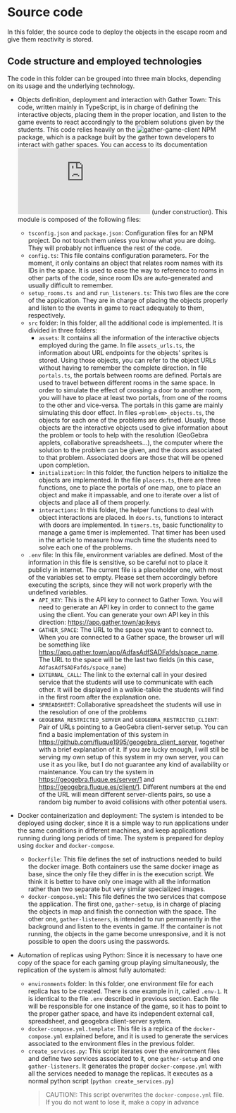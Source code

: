 # Source code

In this folder, the source code to deploy the objects in the escape room and
give them reactivity is stored.

## Code structure and employed technologies

The code in this folder can be grouped into three main blocks, depending on its
usage and the underlying technology.

- Objects definition, deployment and interaction with Gather Town: This code,
  written mainly in TypeScript, is in charge of defining the interactive
  objects, placing them in the proper location, and listen to the game events to
  react accordingly to the problem solutions given by the students. This code
  relies heavily on the
  ![gather-game-client](https://www.npmjs.com/package/@gathertown/gather-game-client)
  NPM package, which is a package built by the gather town developers to
  interact with gather spaces. You can access to its documentation
  ![here](http://gather-game-client-docs.s3-website-us-west-2.amazonaws.com/modules.html)
  (under construction). This module is composed of the following files:

  - `tsconfig.json` and `package.json`: Configuration files for an NPM project. Do
    not touch them unless you know what you are doing. They will probably not
    influence the rest of the code.
  - `config.ts`: This file contains configuration parameters. For the moment, it
    only contains an object that relates room names with its IDs in the
    space. It is used to ease the way to reference to rooms in other parts of
    the code, since room IDs are auto-generated and usually difficult to
    remember.
  - `setup_rooms.ts and` and `run_listeners.ts`: This two files are the core of the
    application. They are in charge of placing the objects properly and listen
    to the events in game to react adequately to them, respectively.
  - `src` folder: In this folder, all the additional code is implemented. It is
    divided in three folders:
	- `assets`: It contains all the information of the interactive objects
      employed during the game. In file `assets_urls.ts`, the information about
      URL endpoints for the objects' sprites is stored. Using those objects, you
      can refer to the object URLs without having to remember the complete
      direction. In file `portals.ts`, the portals between rooms are
      defined. Portals are used to travel between different rooms in the same
      space. In order to simulate the effect of crossing a door to another room,
      you will have to place at least two portals, from one of the rooms to the
      other and vice-versa. The portals in this game are mainly simulating this
      door effect. In files `<problem>_objects.ts`, the objects for each one of
      the problems are defined. Usually, those objects are the interactive
      objects used to give information about the problem or tools to help with
      the resolution (GeoGebra applets, collaborative spreadsheets...), the
      computer where the solution to the problem can be given, and the doors
      associated to that problem. Associated doors are those that will be opened
      upon completion.
    - `initialization`: In this folder, the function helpers to initialize the
      objects are implemented. In the file `placers.ts`, there are three
      functions, one to place the portals of one map, one to place an object and
      make it impassable, and one to iterate over a list of objects and place
      all of them properly.
    - `interactions`: In this folder, the helper functions to deal with object
      interactions are placed. In `doors.ts`, functions to interact with doors
      are implemented. In `timers.ts`, basic functionality to manage a game
      timer is implemented. That timer has been used in the article to measure
	  how much time the students need to solve each one of the problems.
  - `.env` file: In this file, environment variables are defined. Most of the
	information in this file is sensitive, so be careful not to place it
	publicly in internet. The current file is a placeholder one, with most of
	the variables set to empty. Please set them accordingly before executing the
	scripts, since they will not work properly with the undefined variables.
	- `API_KEY`: This is the API key to connect to Gather Town. You will need to
      generate an API key in order to connect to the game using the client. You
      can generate your own API key in this direction: https://app.gather.town/apikeys
	- `GATHER_SPACE`: The URL to the space you want to connect to. When you are
      connected to a Gather space, the browser url will be something like
      https://app.gather.town/app/AdfasAdfSADFafds/space_name. The URL to the
      space will be the last two fields (in this case,
      `AdfasAdfSADFafds/space_name`)
    - `EXTERNAL_CALL`: The link to the external call in your desired service
      that the students will use to communicate with each other. It will be
      displayed in a walkie-talkie the students will find in the first room
      after the explanation one.
    - `SPREADSHEET`: Collaborative spreadsheet the students will use in the
      resolution of one of the problems
    - `GEOGEBRA_RESTRICTED_SERVER` and `GEOGEBRA_RESTRICTED_CLIENT`: Pair of
	  URLs pointing to a GeoGebra client-server setup. You can find a basic
	  implementation of this system in
	  https://github.com/fluque1995/geogebra_client_server, together with a
	  brief explanation of it. If you are lucky enough, I will still be serving
	  my own setup of this system in my own server, you can use it as you like,
	  but I do not guarantee any kind of availability or maintenance. You can
	  try the system in https://geogebra.fluque.es/server/1 and
	  https://geogebra.fluque.es/client/1. Different numbers at the end of the
	  URL will mean different server-clients pairs, so use a random big number
	  to avoid collisions with other potential users.
- Docker containerization and deployment: The system is intended to be deployed
  using docker, since it is a simple way to run applications under the same
  conditions in different machines, and keep applications running during long
  periods of time. The system is prepared for deploy using `docker` and
  `docker-compose`.
  - `Dockerfile`: This file defines the set of instructions needed to build the
    docker image. Both containers use the same docker image as base, since the
	only file they differ in is the execution script. We think it is better to
	have only one image with all the information rather than two separate but
	very similar specialized images.
  - `docker-compose.yml`: This file defines the two services that compose the
    application. The first one, `gather-setup`, is in charge of placing the
    objects in map and finish the connection with the space. The other one,
    `gather-listeners`, is intended to run permanently in the background and
    listen to the events in game. If the container is not running, the objects
	in the game become unresponsive, and it is not possible to open the doors
	using the passwords.
- Automation of replicas using Python: Since it is necessary to have one copy of
  the space for each gaming group playing simultaneously, the replication of the
  system is almost fully automated:
  - `environments` folder: In this folder, one environment file for each replica
	has to be created. There is one example in it, called `.env-1`. It is
	identical to the file `.env` described in previous section. Each file will
	be responsible for one instance of the game, so it has to point to the
	proper gather space, and have its independent external call, spreadsheet,
	and geogebra client-server system.
  - `docker-compose.yml.template`: This file is a replica of the
	`docker-compose.yml` explained before, and it is used to generate the
	services associated to the environment files in the previous folder.
  - `create_services.py`: This script iterates over the environment files and
	define two services associated to it, one `gather-setup` and one
	`gather-listeners`. It generates the proper `docker-compose.yml` with all the
	services needed to manage the replicas. It executes as a normal python
	script (`python create_services.py`)
	> CAUTION!: This script overwrites the `docker-compose.yml` file. If you do
	> not want to lose it, make a copy in advance
